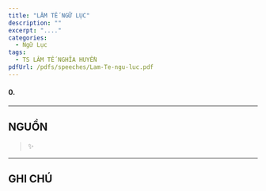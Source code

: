 ```yaml
---
title: "LÂM TẾ NGỮ LỤC"
description: ""
excerpt: "...."
categories: 
  - Ngữ Lục
tags:
  - TS LÂM TẾ NGHĨA HUYỀN
pdfUrl: /pdfs/speeches/Lam-Te-ngu-luc.pdf
---
```


#### 0.

<hr class="blog-rule" />

## NGUỒN

> ✨

<hr class="blog-rule" />

## GHI CHÚ

[^1]: ⭐️ <a href="/masters/Linji-Yixuan" target="_blank">🔗 TS LÂM TẾ NGHĨA HUYỀN</a>
